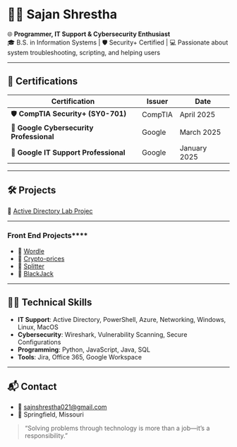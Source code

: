 # 👨‍💻 Sajan Shrestha

🌐 **Programmer, IT Support & Cybersecurity Enthusiast**  
🎓 B.S. in Information Systems | 🛡️ Security+ Certified | 💻 Passionate about system troubleshooting, scripting, and helping users

---

## 🧾 Certifications

| Certification | Issuer | Date |
|---------------|--------|------|
| 🛡️ **CompTIA Security+ (SY0-701)** | CompTIA | April 2025 |
| 🔐 **Google Cybersecurity Professional** | Google | March 2025 |
| 💼 **Google IT Support Professional** | Google | January 2025 |

---

## 🛠 Projects

🔗 [Active Directory Lab Projec](#) <!-- Replace with actual link -->

---

### Front End Projects****
- 🔗 [Wordle](https://github.com/sajanshr/Wordle)
- 🔗 [Crypto-prices](https://github.com/sajanshr/Crypto-prices)
- 🔗 [Splitter](https://github.com/sajanshr/Splitter)
- 🔗 [BlackJack](https://github.com/sajanshr/Blackjack)

---

## 👨‍🔧 Technical Skills

- **IT Support**: Active Directory, PowerShell, Azure, Networking, Windows, Linux, MacOS  
- **Cybersecurity**: Wireshark, Vulnerability Scanning, Secure Configurations  
- **Programming**: Python, JavaScript, Java, SQL  
- **Tools**: Jira, Office 365, Google Workspace  

---

## 📬 Contact

- 📧 [sajnshrestha021@gmail.com](mailto:sajnshrestha021@gmail.com)
- 📍 Springfield, Missouri

> “Solving problems through technology is more than a job—it’s a responsibility.”  
